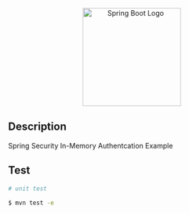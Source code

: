 <p align="center">
  <a href="http://nestjs.com/" target="blank"><img src="https://i.imgur.com/RWzvzEW.jpg" width="200" alt="Spring Boot Logo" /></a>
</p>

## Description

Spring Security In-Memory Authentcation Example

## Test

```bash
# unit test

$ mvn test -e